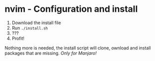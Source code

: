 # nvim - Configuration and install

1. Download the install file
2. Run `./install.sh`
3. ???
4. Profit!

Nothing more is needed, the install script will clone, ownload and install packages that are missing.
*Only for Manjaro!*
